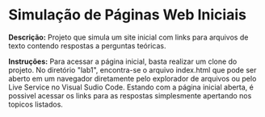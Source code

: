 # Simulação de Páginas Web Iniciais

**Descrição:** Projeto que simula um site inicial com links para arquivos
de texto contendo respostas a perguntas teóricas.

**Instruções:** Para acessar a página inicial, basta realizar um clone do projeto. No diretório "lab1", encontra-se o arquivo index.html que pode ser aberto em um navegador diretamente pelo explorador de arquivos ou pelo Live Service no Visual Sudio Code. Estando com a página inicial aberta, é possivel acessar os links para as respostas simplesmente apertando nos topicos listados.